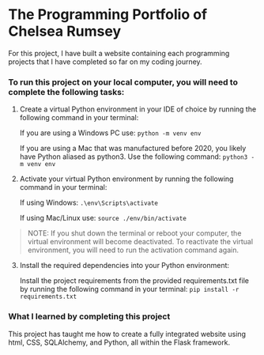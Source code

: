 # **The Programming Portfolio of Chelsea Rumsey**


For this project, I have built a website containing each programming projects that I have completed so far on my coding journey.


### To run this project on your local computer, you will need to complete the following tasks:

1. Create a virtual Python environment in your IDE of choice by running the following command in your terminal: 
    
    If you are using a Windows PC use: 
        `python -m venv env`

    If you are using a Mac that was manufactured before 2020, you likely have Python aliased as python3. Use the following command:
        `python3 -m venv env`


2. Activate your virtual Python environment by running the following command in your terminal:

    If using Windows:
        `.\env\Scripts\activate`

    If using Mac/Linux use:
        `source ./env/bin/activate`

    
>NOTE: If you shut down the terminal or reboot your computer, the virtual environment will become deactivated. To reactivate the virtual environment, you will need to run the activation command again.


3. Install the required dependencies into your Python environment:

    Install the project requirements from the provided requirements.txt file by running the following command in your terminal:
        `pip install -r requirements.txt` 


### What I learned by completing this project

This project has taught me how to create a fully integrated website using html, CSS, SQLAlchemy, and Python, all within the Flask framework. 